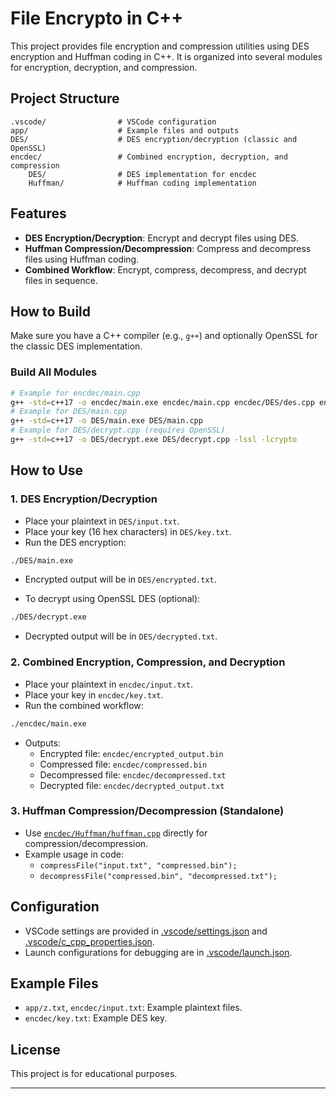 # File Encrypto in C++

This project provides file encryption and compression utilities using DES encryption and Huffman coding in C++. It is organized into several modules for encryption, decryption, and compression.

## Project Structure

```
.vscode/                # VSCode configuration
app/                    # Example files and outputs
DES/                    # DES encryption/decryption (classic and OpenSSL)
encdec/                 # Combined encryption, decryption, and compression
    DES/                # DES implementation for encdec
    Huffman/            # Huffman coding implementation
```

## Features

- **DES Encryption/Decryption**: Encrypt and decrypt files using DES.
- **Huffman Compression/Decompression**: Compress and decompress files using Huffman coding.
- **Combined Workflow**: Encrypt, compress, decompress, and decrypt files in sequence.

## How to Build

Make sure you have a C++ compiler (e.g., `g++`) and optionally OpenSSL for the classic DES implementation.

### Build All Modules

```sh
# Example for encdec/main.cpp
g++ -std=c++17 -o encdec/main.exe encdec/main.cpp encdec/DES/des.cpp encdec/Huffman/huffman.cpp
# Example for DES/main.cpp
g++ -std=c++17 -o DES/main.exe DES/main.cpp
# Example for DES/decrypt.cpp (requires OpenSSL)
g++ -std=c++17 -o DES/decrypt.exe DES/decrypt.cpp -lssl -lcrypto
```

## How to Use

### 1. DES Encryption/Decryption

- Place your plaintext in `DES/input.txt`.
- Place your key (16 hex characters) in `DES/key.txt`.
- Run the DES encryption:

```sh
./DES/main.exe
```

- Encrypted output will be in `DES/encrypted.txt`.

- To decrypt using OpenSSL DES (optional):

```sh
./DES/decrypt.exe
```

- Decrypted output will be in `DES/decrypted.txt`.

### 2. Combined Encryption, Compression, and Decryption

- Place your plaintext in `encdec/input.txt`.
- Place your key in `encdec/key.txt`.
- Run the combined workflow:

```sh
./encdec/main.exe
```

- Outputs:
  - Encrypted file: `encdec/encrypted_output.bin`
  - Compressed file: `encdec/compressed.bin`
  - Decompressed file: `encdec/decompressed.txt`
  - Decrypted file: `encdec/decrypted_output.txt`

### 3. Huffman Compression/Decompression (Standalone)

- Use [`encdec/Huffman/huffman.cpp`](encdec/Huffman/huffman.cpp) directly for compression/decompression.
- Example usage in code:
  - `compressFile("input.txt", "compressed.bin");`
  - `decompressFile("compressed.bin", "decompressed.txt");`

## Configuration

- VSCode settings are provided in [.vscode/settings.json](.vscode/settings.json) and [.vscode/c_cpp_properties.json](.vscode/c_cpp_properties.json).
- Launch configurations for debugging are in [.vscode/launch.json](.vscode/launch.json).

## Example Files

- `app/z.txt`, `encdec/input.txt`: Example plaintext files.
- `encdec/key.txt`: Example DES key.

## License

This project is for educational purposes.

---
